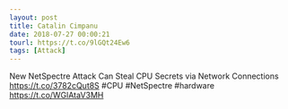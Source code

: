 ```yaml
---
layout: post
title: Catalin Cimpanu
date: 2018-07-27 00:00:21
tourl: https://t.co/9lGQt24Ew6
tags: [Attack]
---
```

New NetSpectre Attack Can Steal CPU Secrets via Network Connections https://t.co/3782cQut8S #CPU #NetSpectre #hardware https://t.co/WGlAtaV3MH